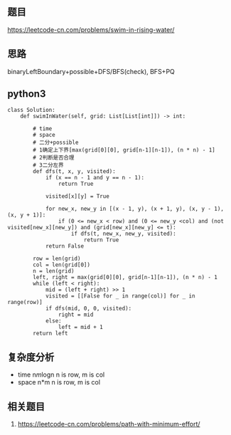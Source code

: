 ## 题目
https://leetcode-cn.com/problems/swim-in-rising-water/

## 思路
binaryLeftBoundary+possible+DFS/BFS(check), BFS+PQ

## python3
```python3
class Solution:
    def swimInWater(self, grid: List[List[int]]) -> int:

        # time 
        # space 
        # 二分+possible
        # 1确定上下界[max(grid[0][0], grid[n-1][n-1]), (n * n) - 1]
        # 2判断是否合理
        # 3二分左界
        def dfs(t, x, y, visited):
            if (x == n - 1 and y == n - 1):
                return True

            visited[x][y] = True

            for new_x, new_y in [(x - 1, y), (x + 1, y), (x, y - 1), (x, y + 1)]:
                if (0 <= new_x < row) and (0 <= new_y <col) and (not visited[new_x][new_y]) and (grid[new_x][new_y] <= t):
                    if dfs(t, new_x, new_y, visited):
                        return True
            return False
            
        row = len(grid)
        col = len(grid[0])
        n = len(grid)
        left, right = max(grid[0][0], grid[n-1][n-1]), (n * n) - 1
        while (left < right):
            mid = (left + right) >> 1
            visited = [[False for _ in range(col)] for _ in range(row)]
            if dfs(mid, 0, 0, visited):
                right = mid
            else:
                left = mid + 1
        return left
```

## 复杂度分析
* time n*m*logn n is row, m is col
* space n*m n is row, m is col

## 相关题目
1. https://leetcode-cn.com/problems/path-with-minimum-effort/
